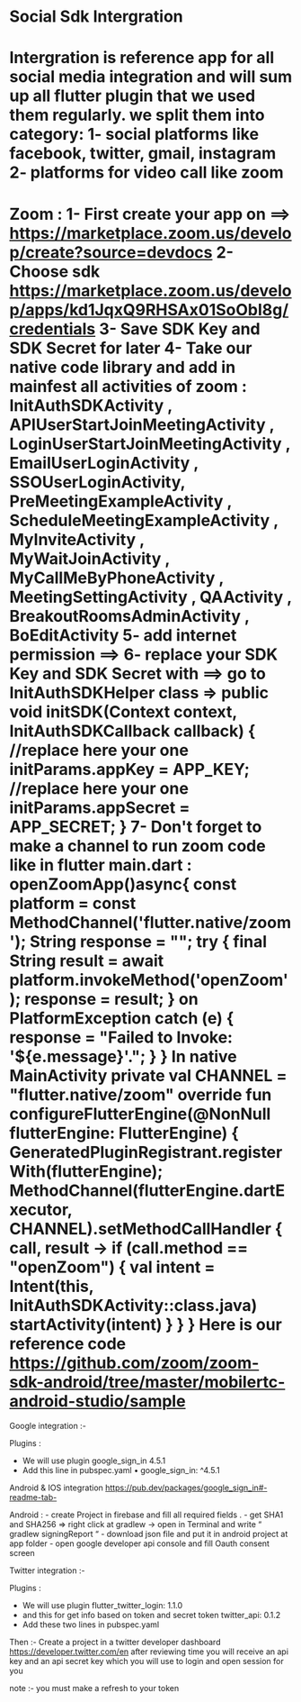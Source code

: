 # Social Sdk Intergration
Intergration is reference app for all social media integration and will sum up all flutter plugin that we used them regularly.
we split them into category:
1- social platforms like facebook, twitter, gmail, instagram
2- platforms for video call like zoom
======================================================
Zoom :
1- First create your app on ==> https://marketplace.zoom.us/develop/create?source=devdocs
2- Choose sdk https://marketplace.zoom.us/develop/apps/kd1JqxQ9RHSAx01SoObI8g/credentials
3- Save SDK Key and SDK Secret for later
4- Take our native code library and add in mainfest all activities of zoom  :
InitAuthSDKActivity , APIUserStartJoinMeetingActivity , LoginUserStartJoinMeetingActivity , EmailUserLoginActivity , SSOUserLoginActivity,
PreMeetingExampleActivity , ScheduleMeetingExampleActivity , MyInviteActivity , MyWaitJoinActivity , MyCallMeByPhoneActivity , MeetingSettingActivity ,
QAActivity , BreakoutRoomsAdminActivity , BoEditActivity 
5- add internet permission ==>     <uses-permission android:name="android.permission.INTERNET" />
6- replace your SDK Key and SDK Secret with ==> go to  InitAuthSDKHelper class => 
    public void initSDK(Context context, InitAuthSDKCallback callback) {
            //replace here your one 
            initParams.appKey = APP_KEY;
            //replace here your one 
            initParams.appSecret =  APP_SECRET; 
            }
7- Don't forget to make a channel to run zoom code like
in flutter main.dart : 
openZoomApp()async{
    const platform = const MethodChannel('flutter.native/zoom');
    String response = "";
    try {
      final String result = await platform.invokeMethod('openZoom');
      response = result;
    } on PlatformException catch (e) {
      response = "Failed to Invoke: '${e.message}'.";
    }
  }
  In native MainActivity 
    private val CHANNEL = "flutter.native/zoom"
    override fun configureFlutterEngine(@NonNull flutterEngine: FlutterEngine) {
        GeneratedPluginRegistrant.registerWith(flutterEngine);
        MethodChannel(flutterEngine.dartExecutor, CHANNEL).setMethodCallHandler { call, result ->
            if (call.method == "openZoom") {
                val intent = Intent(this, InitAuthSDKActivity::class.java)
                startActivity(intent)
            }
        }
    }
Here is our reference code https://github.com/zoom/zoom-sdk-android/tree/master/mobilertc-android-studio/sample
=====================================================================
Google integration :- 

Plugins : 
-	We will use plugin google_sign_in 4.5.1 
-	Add this line in pubspec.yaml 
•	google_sign_in: ^4.5.1

Android & IOS  integration  https://pub.dev/packages/google_sign_in#-readme-tab- 

Android : 
     - create Project in firebase and fill all required fields .
     - get SHA1 and SHA256 => right click at gradlew -> open in Terminal and write
 “ gradlew  signingReport “
     - download json file and put it in android project at app folder
     - open google developer  api console and fill Oauth consent screen
    
Twitter integration :- 

Plugins : 
-	We will use plugin flutter_twitter_login: 1.1.0
-   and this for get info based on token and secret token twitter_api: 0.1.2
-	Add these two lines in pubspec.yaml 

Then :- 
Create a project in a twitter developer dashboard https://developer.twitter.com/en
after reviewing time you will receive an api key and an api secret key which you will use to login and open session for you 

note :- you must make a refresh to your token

    



